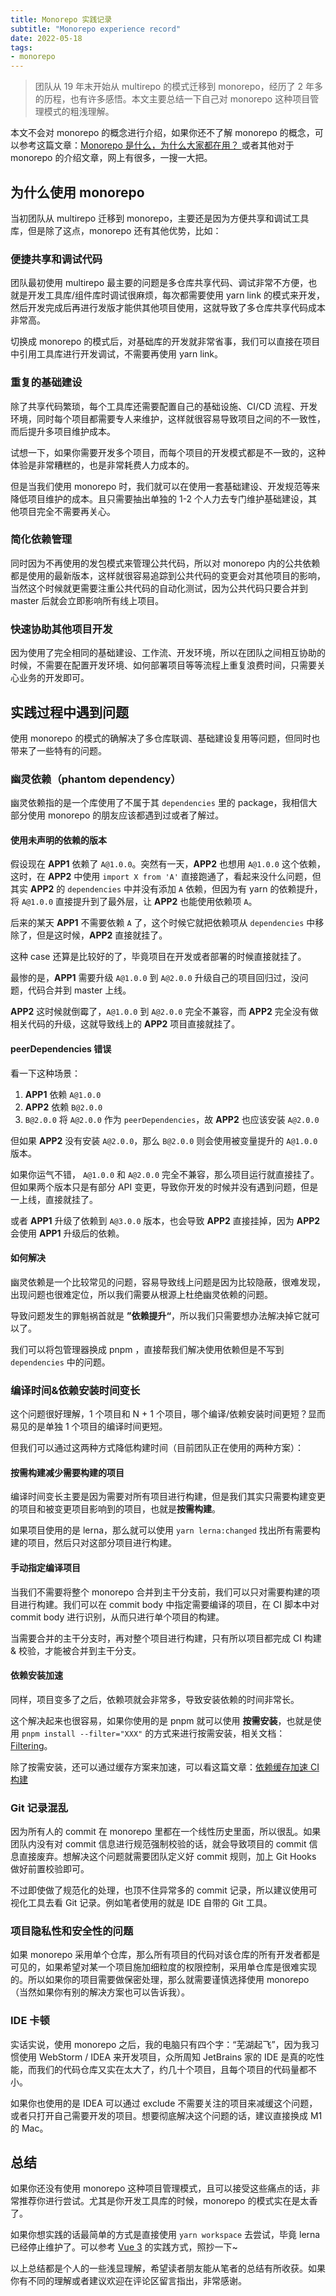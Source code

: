 ```yaml
---
title: Monorepo 实践记录
subtitle: "Monorepo experience record"
date: 2022-05-18
tags:
- monorepo
---
```


> 团队从 19 年末开始从 multirepo 的模式迁移到 monorepo，经历了 2 年多的历程，也有许多感悟。本文主要总结一下自己对 monorepo 这种项目管理模式的粗浅理解。

<!--more-->

本文不会对 monorepo 的概念进行介绍，如果你还不了解 monorepo 的概念，可以参考这篇文章：[Monorepo 是什么，为什么大家都在用？
](https://zhuanlan.zhihu.com/p/77577415) 或者其他对于 monorepo 的介绍文章，网上有很多，一搜一大把。

## 为什么使用 monorepo

当初团队从 multirepo 迁移到 monorepo，主要还是因为方便共享和调试工具库，但是除了这点，monorepo 还有其他优势，比如：

### 便捷共享和调试代码

团队最初使用 multirepo 最主要的问题是多仓库共享代码、调试非常不方便，也就是开发工具库/组件库时调试很麻烦，每次都需要使用 yarn link 的模式来开发，然后开发完成后再进行发版才能供其他项目使用，这就导致了多仓库共享代码成本非常高。

切换成 monorepo 的模式后，对基础库的开发就非常省事，我们可以直接在项目中引用工具库进行开发调试，不需要再使用 yarn link。

### 重复的基础建设

除了共享代码繁琐，每个工具库还需要配置自己的基础设施、CI/CD 流程、开发环境，同时每个项目都需要专人来维护，这样就很容易导致项目之间的不一致性，而后提升多项目维护成本。

试想一下，如果你需要开发多个项目，而每个项目的开发模式都是不一致的，这种体验是非常糟糕的，也是非常耗费人力成本的。

但是当我们使用 monorepo 时，我们就可以在使用一套基础建设、开发规范等来降低项目维护的成本。且只需要抽出单独的 1-2 个人力去专门维护基础建设，其他项目完全不需要再关心。

### 简化依赖管理

同时因为不再使用的发包模式来管理公共代码，所以对 monorepo 内的公共依赖都是使用的最新版本，这样就很容易追踪到公共代码的变更会对其他项目的影响，当然这个时候就更需要注重公共代码的自动化测试，因为公共代码只要合并到 master 后就会立即影响所有线上项目。

### 快速协助其他项目开发

因为使用了完全相同的基础建设、工作流、开发环境，所以在团队之间相互协助的时候，不需要在配置开发环境、如何部署项目等等流程上重复浪费时间，只需要关心业务的开发即可。

## 实践过程中遇到问题

使用 monorepo 的模式的确解决了多仓库联调、基础建设复用等问题，但同时也带来了一些特有的问题。

### 幽灵依赖（phantom dependency）

幽灵依赖指的是一个库使用了不属于其 `dependencies` 里的 package，我相信大部分使用 monorepo 的朋友应该都遇到过或者了解过。

#### 使用未声明的依赖的版本

假设现在 **APP1** 依赖了 `A@1.0.0`。突然有一天，**APP2** 也想用 `A@1.0.0` 这个依赖，这时，在 **APP2** 中使用 `import X from 'A'` 直接跑通了，看起来没什么问题，但其实 **APP2** 的  `dependencies` 中并没有添加 `A` 依赖，但因为有 yarn 的依赖提升，将 `A@1.0.0` 直接提升到了最外层，让 **APP2** 也能使用依赖项 `A`。

后来的某天 **APP1** 不需要依赖 `A` 了，这个时候它就把依赖项从 `dependencies` 中移除了，但是这时候，**APP2** 直接就挂了。

这种 case 还算是比较好的了，毕竟项目在开发或者部署的时候直接就挂了。

最惨的是，**APP1** 需要升级 `A@1.0.0` 到 `A@2.0.0` 升级自己的项目回归过，没问题，代码合并到 master 上线。

**APP2** 这时候就倒霉了，`A@1.0.0` 到 `A@2.0.0` 完全不兼容，而 **APP2** 完全没有做相关代码的升级，这就导致线上的 **APP2** 项目直接就挂了。

#### peerDependencies 错误

看一下这种场景：

1. **APP1** 依赖 `A@1.0.0`
2. **APP2** 依赖 `B@2.0.0`
3. `B@2.0.0` 将 `A@2.0.0` 作为 `peerDependencies`，故 **APP2** 也应该安装 `A@2.0.0`

但如果 **APP2** 没有安装 `A@2.0.0`，那么 `B@2.0.0` 则会使用被变量提升的 `A@1.0.0` 版本。

如果你运气不错， `A@1.0.0` 和 `A@2.0.0` 完全不兼容，那么项目运行就直接挂了。但如果两个版本只是有部分 API 变更，导致你开发的时候并没有遇到问题，但是一上线，直接就挂了。

或者 **APP1** 升级了依赖到 `A@3.0.0` 版本，也会导致 **APP2** 直接挂掉，因为 **APP2** 会使用 **APP1** 升级后的依赖。

#### 如何解决

幽灵依赖是一个比较常见的问题，容易导致线上问题是因为比较隐蔽，很难发现，出现问题也很难定位，所以我们需要从根源上杜绝幽灵依赖的问题。

导致问题发生的罪魁祸首就是 **”依赖提升“**，所以我们只需要想办法解决掉它就可以了。

我们可以将包管理器换成 pnpm ，直接帮我们解决使用依赖但是不写到 `dependencies` 中的问题。

### 编译时间&依赖安装时间变长

这个问题很好理解，1 个项目和 N + 1 个项目，哪个编译/依赖安装时间更短？显而易见的是单独 1 个项目的编译时间更短。

但我们可以通过这两种方式降低构建时间（目前团队正在使用的两种方案）：

#### 按需构建减少需要构建的项目

编译时间变长主要是因为需要对所有项目进行构建，但是我们其实只需要构建变更的项目和被变更项目影响到的项目，也就是**按需构建**。

如果项目使用的是 lerna，那么就可以使用 `yarn lerna:changed` 找出所有需要构建的项目，然后只对这部分项目进行构建。

#### 手动指定编译项目

当我们不需要将整个 monorepo 合并到主干分支前，我们可以只对需要构建的项目进行构建。我们可以在 commit body 中指定需要编译的项目，在 CI 脚本中对 commit body 进行识别，从而只进行单个项目的构建。

当需要合并的主干分支时，再对整个项目进行构建，只有所以项目都完成 CI 构建 & 校验，才能被合并到主干分支。

#### 依赖安装加速

同样，项目变多了之后，依赖项就会非常多，导致安装依赖的时间非常长。

这个解决起来也很容易，如果你使用的是 pnpm 就可以使用 **按需安装**，也就是使用 `pnpm install --filter="XXX"` 的方式来进行按需安装，相关文档：[Filtering](https://pnpm.io/filtering)。

除了按需安装，还可以通过缓存方案来加速，可以看这篇文章：[依赖缓存加速 CI 构建](/2022/04/11/2022/cache-nodemodules-speed-ci-build/)

### Git 记录混乱

因为所有人的 commit 在 monorepo 里都在一个线性历史里面，所以很乱。如果团队内没有对 commit 信息进行规范强制校验的话，就会导致项目的 commit 信息直接废弃。想解决这个问题就需要团队定义好 commit 规则，加上 Git Hooks 做好前置校验即可。

不过即使做了规范化的处理，也顶不住异常多的 commit 记录，所以建议使用可视化工具去看 Git 记录。例如笔者使用的就是 IDE 自带的 Git 工具。

### 项目隐私性和安全性的问题

如果 monorepo 采用单个仓库，那么所有项目的代码对该仓库的所有开发者都是可见的，如果希望对某一个项目施加细粒度的权限控制，采用单仓库是很难实现的。所以如果你的项目需要做保密处理，那么就需要谨慎选择使用 monorepo（当然如果你有别的解决方案也可以告诉我）。

### IDE 卡顿

实话实说，使用 monorepo 之后，我的电脑只有四个字：“芜湖起飞”，因为我习惯使用 WebStorm / IDEA 来开发项目，众所周知 JetBrains 家的 IDE 是真的吃性能，而我们的代码仓库又实在太大了，约几十个项目，且每个项目的代码量都不小。

如果你也使用的是 IDEA 可以通过 exclude 不需要关注的项目来减缓这个问题，或者只打开自己需要开发的项目。想要彻底解决这个问题的话，建议直接换成 M1 的 Mac。

## 总结

如果你还没有使用 monorepo 这种项目管理模式，且可以接受这些痛点的话，非常推荐你进行尝试。尤其是你开发工具库的时候，monorepo 的模式实在是太香了。

如果你想实践的话最简单的方式是直接使用 `yarn workspace` 去尝试，毕竟 lerna 已经停止维护了。可以参考 [Vue 3](https://github.com/vuejs/core) 的实践方式，照抄一下~

以上总结都是个人的一些浅显理解，希望读者朋友能从笔者的总结有所收获。如果你有不同的理解或者建议欢迎在评论区留言指出，非常感谢。
